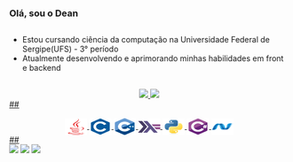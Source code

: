 ### Olá, sou o Dean

##

- Estou cursando ciência da computação na Universidade Federal de Sergipe(UFS) - 3° período
- Atualmente desenvolvendo e aprimorando minhas habilidades em front e backend

##

<div align="center">
  <a href="https://github.com/DeanVini/">
  <img height="120em" src="[https://github-readme-stats.vercel.app/api?username=DeanVini&show_icons=true&theme=gruvbox&include_all_commits=true&count_private=true](https://github-readme-stats.vercel.app/api?username=DeanVini&show_icons=true&theme=gruvbox&include_all_commits=true&count_private=true)"/>
  <img height="120em" src="https://github-readme-stats.vercel.app/api/top-langs/?username=deanvini&layout=compact&langs_count=7&theme=gruvbox"/>
</div>
##
</div>
<div style="display: inline_block" align="center"><br>
  <img align="center" alt="Dean-Java" height="30" width="40" src="https://raw.githubusercontent.com/devicons/devicon/master/icons/java/java-plain.svg">
  <img align="center" alt="Dean-c" height="30" width="40" src="https://raw.githubusercontent.com/devicons/devicon/master/icons/c/c-plain.svg">
  <img align="center" alt="Dean-cpp" height="30" width="40" src="https://raw.githubusercontent.com/devicons/devicon/master/icons/cplusplus/cplusplus-original.svg">
  <img align="center" alt="Dean-haskell" height="30" width="40" src="https://raw.githubusercontent.com/devicons/devicon/master/icons/haskell/haskell-original.svg">
  <img align="center" alt="Dean-python" height="30" width="40" src="https://raw.githubusercontent.com/devicons/devicon/master/icons/python/python-original.svg">
  <img align="center" alt="Dean-Csharp" height="30" width="40" src="https://raw.githubusercontent.com/devicons/devicon/master/icons/csharp/csharp-original.svg">
  <img align="center" alt="Dean-dotnet" height="30" width="40" src="https://raw.githubusercontent.com/devicons/devicon/master/icons/dot-net/dot-net-original.svg">
</div>
##
<div> 
  <a href="https://www.linkedin.com/in/dean-vinícius-26b274258/" target="_blank"><img src="https://img.shields.io/badge/-LinkedIn-%230077B5?style=for-the-badge&logo=linkedin&logoColor=white" target="_blank"></a> 
  <a href = "mailto:deanvinicius2003@gmail.com"><img src="https://img.shields.io/badge/-Gmail-%23333?style=for-the-badge&logo=gmail&logoColor=white" target="_blank"></a>
  <a href="https://www.instagram.com/_deanvinicius/" target="_blank"><img src="https://img.shields.io/badge/-Instagram-%23E4405F?style=for-the-badge&logo=instagram&logoColor=white" target="_blank"></a> 
</div>
  

